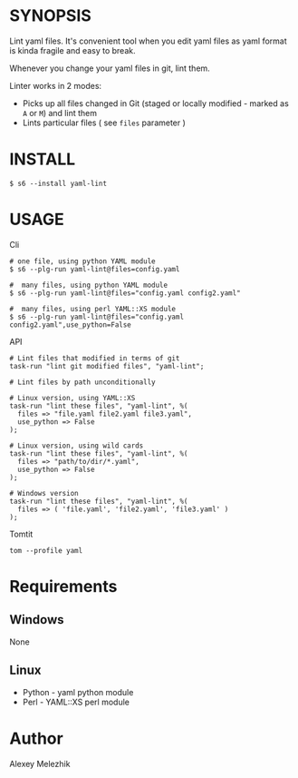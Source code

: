 # SYNOPSIS

Lint yaml files. It's convenient tool when you edit yaml files as yaml format is kinda fragile and easy to break.

Whenever you change your yaml files in git, lint them.

Linter works in 2 modes:

* Picks up all files changed in Git (staged or locally modified - marked as `A` or `M`) and lint them
* Lints particular files ( see `files` parameter )

# INSTALL

    $ s6 --install yaml-lint

# USAGE

Cli

    # one file, using python YAML module  
    $ s6 --plg-run yaml-lint@files=config.yaml

    #  many files, using python YAML module  
    $ s6 --plg-run yaml-lint@files="config.yaml config2.yaml"

    #  many files, using perl YAML::XS module  
    $ s6 --plg-run yaml-lint@files="config.yaml config2.yaml",use_python=False

API

    # Lint files that modified in terms of git
    task-run "lint git modified files", "yaml-lint";

    # Lint files by path unconditionally

    # Linux version, using YAML::XS
    task-run "lint these files", "yaml-lint", %(
      files => "file.yaml file2.yaml file3.yaml",
      use_python => False
    );

    # Linux version, using wild cards
    task-run "lint these files", "yaml-lint", %(
      files => "path/to/dir/*.yaml",
      use_python => False
    );

    # Windows version
    task-run "lint these files", "yaml-lint", %(
      files => ( 'file.yaml', 'file2.yaml', 'file3.yaml' )
    );

Tomtit

    tom --profile yaml

# Requirements

## Windows

None

## Linux

* Python - yaml python module
* Perl - YAML::XS perl module

# Author

Alexey Melezhik

